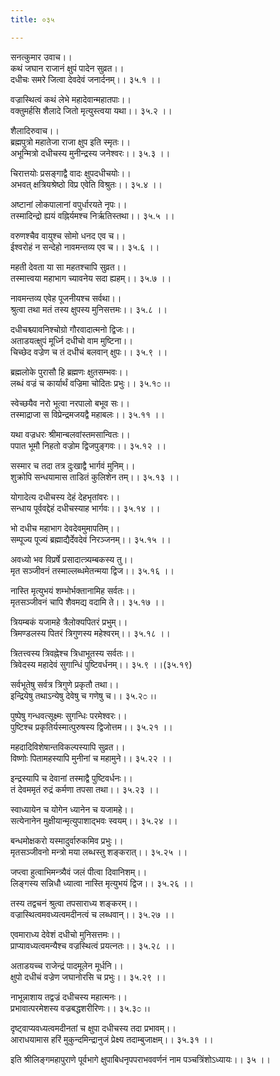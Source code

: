 ```yaml
---
title: ०३५

---
```

सनत्कुमार उवाच।।  
कथं जघान राजानं क्षुपं पादेन सुव्रत।।  
दधीचः समरे जित्वा देवदेवं जनार्दनम्।। ३५.१ ।।  
  
वज्रास्थित्वं कथं लेभे महादेवान्महातपाः।।  
वक्तुमर्हसि शैलादे जितो मृत्युस्त्वया यथा।। ३५.२ ।।  
  
शैलादिरुवाच।।  
ब्रह्मपुत्रो महातेजा राजा क्षुप इति स्मृतः।।  
अभून्मित्रो दधीचस्य मुनीन्द्रस्य जनेश्वरः।। ३५.३ ।।  
  
चिरात्तयोः प्रसङ्गाद्वै वादः क्षुपदधीचयोः।।  
अभवत् क्षत्रियश्रेष्ठो विप्र एवेति विश्रुतः।। ३५.४ ।।  
  
अष्टानां लोकपालानां वपुर्धारयते नृपः।।  
तस्मादिन्द्रो ह्ययं वह्निर्यमश्च निर्ऋतिस्तथा।। ३५.५ ।।  
  
वरुणश्चैव वायुश्च सोमो धनद एव च।।  
ईश्वरोहं न सन्देहो नावमन्तव्य एव च।। ३५.६ ।।  
  
महती देवता या सा महतश्चापि सुव्रत।।  
तस्मात्त्वया महाभाग च्यावनेय सदा ह्यहम्।। ३५.७ ।।  
  
नावमन्तव्य एवेह पूजनीयश्च सर्वथा।।  
श्रुत्वा तथा मतं तस्य क्षुपस्य मुनिसत्तमः।। ३५.८ ।।  
  
दधीचश्च्यावनिश्चोग्रो गौरवादात्मनो द्विजः।।  
अताडयत्क्षुपं मूर्ध्नि दधीचो वाम मुष्टिना।।  
चिच्छेद वज्रेण च तं दधीचं बलवान् क्षुपः।। ३५.९ ।।  
  
ब्रह्मलोके पुरासौ हि ब्रह्मणः क्षुतसम्भवः।।  
लब्धं वज्रं च कार्यार्थं वज्रिमा चोदितः प्रभुः।। ३५.१೦ ।।  
  
स्वेच्छयैव नरो भूत्वा नरपालो बभूव सः।।  
तस्माद्राजा स विप्रेन्द्रमजयद्वै महाबलः।। ३५.११ ।।  
  
यथा वज्रधरः श्रीमान्बलवांस्तमसान्वितः।।  
पपात भूमौ निहतो वज्रोम द्विजपुङ्गवः।। ३५.१२ ।।  
  
सस्मार च तदा तत्र दुःखाद्वै भार्गवं मुनिम्।।  
शुक्रोपि सन्धयामास ताडितं कुलिशेन तम्।। ३५.१३ ।।  
  
योगादेत्य दधीचस्य देहं देहभृतांवरः।।  
सन्धाय पूर्ववद्देहं दधीचस्याह भार्गवः।। ३५.१४ ।।  
  
भो दधीच महाभाग देवदेवमुमापतिम्।।  
सम्पूज्य पूज्यं ब्रह्माद्यैर्देवदेवं निरञ्जनम्।। ३५.१५ ।।  
  
अवध्यो भव विप्रर्षे प्रसादात्त्र्यम्बकस्य तु।।  
मृत सञ्जीवनं तस्माल्लब्धमेतन्मया द्विज।। ३५.१६ ।।  
  
नास्ति मृत्युभयं शम्भोर्भक्तानामिह सर्वतः।।  
मृतसञ्जीवनं चापि शैवमद्य वदामि ते।। ३५.१७ ।।  
  
त्रियम्बकं यजामहे त्रैलोक्यपितरं प्रभुम्।।  
त्रिमण्डलस्य पितरं त्रिगुणस्य महेश्वरम्।। ३५.१८ ।।  
  
त्रितत्त्वस्य त्रिवह्नेश्च त्रिधाभूतस्य सर्वतः।।  
त्रिवेदस्य महादेवं सुगान्धिं पुष्टिवर्धनम्।। ३५.९ ।।(३५.१९)  
  
सर्वभूतेषु सर्वत्र त्रिगुणे प्रकृतौ तथा।।  
इन्द्रियेषु तथाऽन्येषु देवेषु च गणेषु च।। ३५.२೦ ।।  
  
पुष्पेषु गन्धवत्सूक्ष्मः सुगन्धिः परमेश्वरः।।  
पुष्टिश्च प्रकृतिर्यस्मात्पुरुषस्य द्विजोत्तम।। ३५.२१ ।।  
  
महदादिविशेषान्तविकल्पस्यापि सुव्रत।।  
विष्णोः पितामहस्यापि मुनीनां च महामुने।। ३५.२२ ।।  
  
इन्द्रस्यापि च देवानां तस्माद्वै पुष्टिवर्धनः।।  
तं देवममृतं रुद्रं कर्मणा तपसा तथा।। ३५.२३ ।।  
  
स्वाध्यायेन च योगेन ध्यानेन च यजामहे।।  
सत्येनानेन मुक्षीयान्मृत्युपाशाद्भवः स्वयम्।। ३५.२४ ।।  
  
बन्धमोक्षकरो यस्मादुर्वारुकमिव प्रभुः।।  
मृतसञ्जीवनो मन्त्रो मया लब्धस्तु शङ्करात्।। ३५.२५ ।।  
  
जप्त्वा हुत्वाभिमन्त्र्यैवं जलं पीत्वा दिवानिशम्।।  
लिङ्गस्य सन्निधौ ध्यात्वा नास्ति मृत्युभयं द्विज।। ३५.२६ ।।  
  
तस्य तद्वचनं श्रुत्वा तपसाराध्य शङ्करम्।।  
वज्रास्थित्वमवध्यत्वमदीनत्वं च लब्धवान्।। ३५.२७ ।।  
  
एवमाराध्य देवेशं दधीचो मुनिसत्तमः।।  
प्राप्यावध्यत्वमन्यैश्च वज्रस्थित्वं प्रयत्नतः।। ३५.२८ ।।  
  
अताडयच्च राजेन्द्रं पादमूलेन मूर्धनि।।  
क्षुपो दधीचं वज्रेण जघानोरसि च प्रभुः।। ३५.२९ ।।  
  
नाभून्नाशाय तद्वज्रं दधीचस्य महात्मनः।।  
प्रभावात्परमेशस्य वज्रबद्धशरीरिणः।। ३५.३೦ ।।  
  
दृष्ट्वाप्यवध्यत्वमदीनतां च क्षुपा दधीचस्य तदा प्रभावम्।।  
आराधयामास हरिं मुकुन्दमिन्द्रानुजं प्रेक्ष्य तदाम्बुजाक्षम्।। ३५.३१ ।।  
  
इति श्रीलिङ्गमहापुराणे पूर्वभागे क्षुपाबिधनृपपराभववर्णनं नाम पञ्चत्रिंशोऽध्यायः।। ३५ ।।